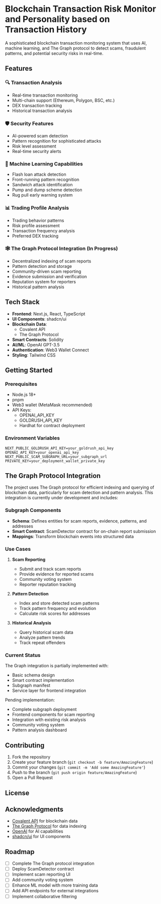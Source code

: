 # Blockchain Transaction Risk Monitor and Personality based on Transaction History

A sophisticated blockchain transaction monitoring system that uses AI, machine learning, and The Graph protocol to detect scams, fraudulent patterns, and potential security risks in real-time.

## Features

### 🔍 Transaction Analysis

- Real-time transaction monitoring
- Multi-chain support (Ethereum, Polygon, BSC, etc.)
- DEX transaction tracking
- Historical transaction analysis

### 🛡️ Security Features

- AI-powered scam detection
- Pattern recognition for sophisticated attacks
- Risk level assessment
- Real-time security alerts

### 🤖 Machine Learning Capabilities

- Flash loan attack detection
- Front-running pattern recognition
- Sandwich attack identification
- Pump and dump scheme detection
- Rug pull early warning system

### 📊 Trading Profile Analysis

- Trading behavior patterns
- Risk profile assessment
- Transaction frequency analysis
- Preferred DEX tracking

### 🕸️ The Graph Protocol Integration (In Progress)

- Decentralized indexing of scam reports
- Pattern detection and storage
- Community-driven scam reporting
- Evidence submission and verification
- Reputation system for reporters
- Historical pattern analysis

## Tech Stack

- **Frontend**: Next.js, React, TypeScript
- **UI Components**: shadcn/ui
- **Blockchain Data**:
  - Covalent API
  - The Graph Protocol
- **Smart Contracts**: Solidity
- **AI/ML**: OpenAI GPT-3.5
- **Authentication**: Web3 Wallet Connect
- **Styling**: Tailwind CSS

## Getting Started

### Prerequisites

- Node.js 18+
- pnpm
- Web3 wallet (MetaMask recommended)
- API Keys:
  - OPENAI_API_KEY
  - GOLDRUSH_API_KEY
  - Hardhat for contract deployment

### Environment Variables

```env
NEXT_PUBLIC_GOLDRUSH_API_KEY=your_goldrush_api_key
OPENAI_API_KEY=your_openai_api_key
NEXT_PUBLIC_SCAM_SUBGRAPH_URL=your_subgraph_url
PRIVATE_KEY=your_deployment_wallet_private_key
```

## The Graph Protocol Integration

The project uses The Graph protocol for efficient indexing and querying of blockchain data, particularly for scam detection and pattern analysis. This integration is currently under development and includes:

### Subgraph Components

- **Schema**: Defines entities for scam reports, evidence, patterns, and addresses
- **Smart Contract**: ScamDetector contract for on-chain report submission
- **Mappings**: Transform blockchain events into structured data

### Use Cases

1. **Scam Reporting**

   - Submit and track scam reports
   - Provide evidence for reported scams
   - Community voting system
   - Reporter reputation tracking

2. **Pattern Detection**

   - Index and store detected scam patterns
   - Track pattern frequency and evolution
   - Calculate risk scores for addresses

3. **Historical Analysis**
   - Query historical scam data
   - Analyze pattern trends
   - Track repeat offenders

### Current Status

The Graph integration is partially implemented with:

- Basic schema design
- Smart contract implementation
- Subgraph manifest
- Service layer for frontend integration

Pending implementation:

- Complete subgraph deployment
- Frontend components for scam reporting
- Integration with existing risk analysis
- Community voting system
- Pattern analysis dashboard

## Contributing

1. Fork the repository
2. Create your feature branch (`git checkout -b feature/AmazingFeature`)
3. Commit your changes (`git commit -m 'Add some AmazingFeature'`)
4. Push to the branch (`git push origin feature/AmazingFeature`)
5. Open a Pull Request

## License

## Acknowledgments

- [Covalent API](https://www.covalenthq.com/) for blockchain data
- [The Graph Protocol](https://thegraph.com/) for data indexing
- [OpenAI](https://openai.com/) for AI capabilities
- [shadcn/ui](https://ui.shadcn.com/) for UI components

## Roadmap

- [ ] Complete The Graph protocol integration
- [ ] Deploy ScamDetector contract
- [ ] Implement scam reporting UI
- [ ] Add community voting system
- [ ] Enhance ML model with more training data
- [ ] Add API endpoints for external integrations
- [ ] Implement collaborative filtering
